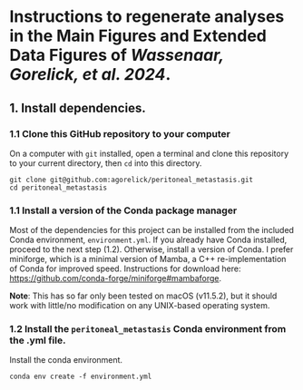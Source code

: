 
# Instructions to regenerate analyses in the Main Figures and Extended Data Figures of _Wassenaar, Gorelick, et al. 2024_.

## 1. Install dependencies.


### 1.1 Clone this GitHub repository to your computer

On a computer with `git` installed, open a terminal and clone this repository to your current directory, then `cd` into this directory. 
```
git clone git@github.com:agorelick/peritoneal_metastasis.git
cd peritoneal_metastasis
```

### 1.1 Install a version of the Conda package manager

Most of the dependencies for this project can be installed from the included Conda environment, `environment.yml`. If you already have Conda installed, proceed to the next step (1.2). Otherwise, install a version of Conda. I prefer miniforge, which is a minimal version of Mamba, a C++ re-implementation of Conda for improved speed. Instructions for download here: https://github.com/conda-forge/miniforge#mambaforge.

**Note**: This has so far only been tested on macOS (v11.5.2), but it should work with little/no modification on any UNIX-based operating system.

### 1.2 Install the `peritoneal_metastasis` Conda environment from the .yml file.

Install the conda environment. 
```
conda env create -f environment.yml
```
